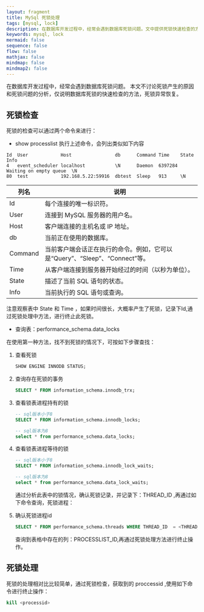 ```yaml
---
layout: fragment
title: MySql 死锁处理
tags: [mysql, lock]
description: 在数据库开发过程中，经常会遇到数据库死锁问题。文中提供死锁快速检查的方式，进行死锁的确认和异常恢复。
keywords: mysql, lock
mermaid: false
sequence: false
flow: false
mathjax: false
mindmap: false
mindmap2: false
---
```


在数据库开发过程中，经常会遇到数据库死锁问题。
本文不讨论死锁产生的原因和死锁问题的分析，仅说明数据库死锁的快速检查的方法，死锁异常恢复。

## 死锁检查

死锁的检查可以通过两个命令来进行：
- show processlist
执行上述命令，会列出类似如下内容

```
Id	User	        Host	            db	    Command	Time	State	              Info
4	event_scheduler	localhost	        \N	    Daemon	6397284	Waiting on empty queue	\N
80	test	        192.168.5.22:59916	dbtest	Sleep	913		\N
```

列名|说明
-|-
Id|每个连接的唯一标识符。
User|连接到 MySQL 服务器的用户名。
Host|客户端连接的主机名或 IP 地址。
db|当前正在使用的数据库。
Command|当前客户端会话正在执行的命令。例如，它可以是“Query”、“Sleep”、“Connect”等。
Time|从客户端连接到服务器开始经过的时间（以秒为单位）。
State|描述了当前 SQL 语句的状态。
Info|当前执行的 SQL 语句或查询。

注意观察表中 State 和 Time ，如果时间很长，大概率产生了死锁，记录下Id,通过死锁处理中方法，进行终止此死锁。

- 查询表：performance_schema.data_locks

在使用第一种方法，找不到死锁的情况下，可按如下步骤查找：

1. 查看死锁

    ```sql
    SHOW ENGINE INNODB STATUS;
    ```

1. 查询存在死锁的事务

    ```sql
    SELECT * FROM information_schema.innodb_trx;
    ```
    
1. 查看锁表进程持有的锁

    ```sql
    -- sql版本小于8
    SELECT * FROM information_schema.innodb_locks;
    
    -- sql版本为8
    select * from performance_schema.data_locks;
    ```

1. 查看锁表进程等待的锁

    ```sql
    -- sql版本小于8
    SELECT * FROM information_schema.innodb_lock_waits;
    
    -- sql版本为8
    select * from performance_schema.data_lock_waits;
    ```

    通过分析此表中的锁情况，确认死锁记录，并记录下：THREAD_ID ,再通过如下命令查询，死锁进程：

1. 确认死锁进程id

    ```sql
    SELECT * FROM performance_schema.threads WHERE THREAD_ID  = <THREAD_ID>
    ```

    查询到表格中存在的列：PROCESSLIST_ID,再通过死锁处理方法进行终止操作。

## 死锁处理

死锁的处理相对比比较简单，通过死锁检查，获取到的 proccessid ,使用如下命令进行终止操作：

```sql
kill <processid>
```


